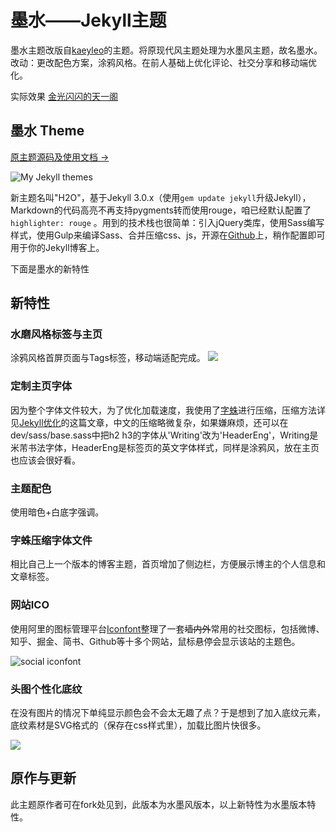 # 墨水——Jekyll主题
墨水主题改版自[kaeyleo](https://github.com/kaeyleo/jekyll-theme-H2O)的主题。将原现代风主题处理为水墨风主题，故名墨水。改动：更改配色方案，涂鸦风格。在前人基础上优化评论、社交分享和移动端优化。

实际效果
[金光闪闪的天一阁](http://blog.nintheavens.com/)

## 墨水 Theme

[原主题源码及使用文档 →](https://github.com/kaeyleo/jekyll-theme-H2O)

![My Jekyll themes](http://p3sactqby.bkt.clouddn.com/first-page.png)

新主题名叫"H2O"，基于Jekyll 3.0.x（使用```gem update jekyll```升级Jekyll），Markdown的代码高亮不再支持pygments转而使用rouge，咱已经默认配置了 ```highlighter: rouge``` 。用到的技术栈也很简单：引入jQuery类库，使用Sass编写样式，使用Gulp来编译Sass、合并压缩css、js，开源在[Github](https://github.com/kaeyleo/jekyll-theme-H2O)上，稍作配置即可用于你的Jekyll博客上。

下面是墨水的新特性

## 新特性

### 水磨风格标签与主页

涂鸦风格首屏页面与Tags标签，移动端适配完成。
![](http://p3sactqby.bkt.clouddn.com/tags.png)

### 定制主页字体

因为整个字体文件较大，为了优化加载速度，我使用了[字蛛](http://font-spider.org/)进行压缩，压缩方法详见[Jekyll优化](http://blog.nintheavens.com/2018/02/08/Jekyll%E4%BC%98%E5%8C%96%E5%AE%9E%E8%B7%B5.html)的这篇文章，中文的压缩略微复杂，如果嫌麻烦，还可以在dev/sass/base.sass中把h2 h3的字体从'Writing'改为'HeaderEng'，Writing是米芾书法字体，HeaderEng是标签页的英文字体样式，同样是涂鸦风，放在主页也应该会很好看。

### 主题配色

使用暗色+白底字强调。

### 字蛛压缩字体文件

相比自己上一个版本的博客主题，首页增加了侧边栏，方便展示博主的个人信息和文章标签。

### 网站ICO

使用阿里的图标管理平台[Iconfont](http://iconfont.cn/)整理了一套<strike>墙内外</strike>常用的社交图标，包括微博、知乎、掘金、简书、Github等十多个网站，鼠标悬停会显示该站的主题色。

![social iconfont](http://on2171g4d.bkt.clouddn.com/jekyll-theme-h2o-snstext.jpg)



### 头图个性化底纹

在没有图片的情况下单纯显示颜色会不会太无趣了点？于是想到了加入底纹元素，底纹素材是SVG格式的（保存在css样式里），加载比图片快很多。

![](http://on2171g4d.bkt.clouddn.com/jekyll-theme-h2o-headerpatterns.jpg)

## 原作与更新

此主题原作者可在fork处见到，此版本为水墨风版本，以上新特性为水墨版本特性。

